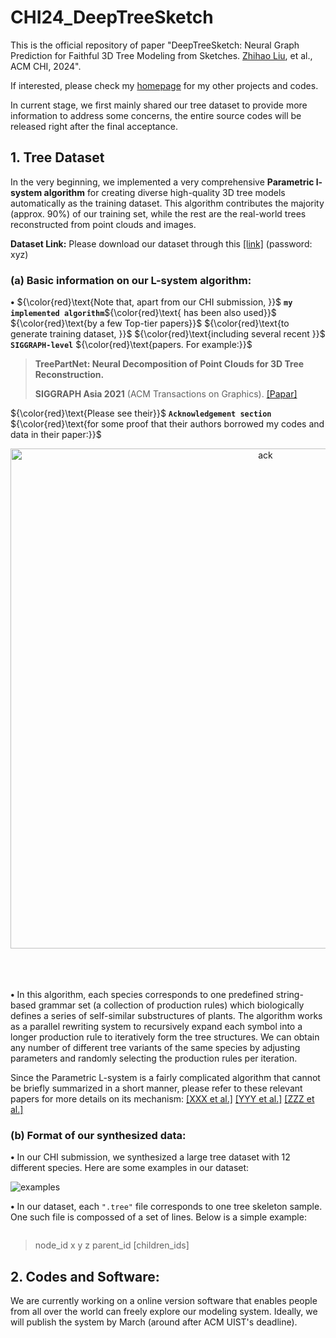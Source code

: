 # CHI24_DeepTreeSketch

This is the official repository of paper "DeepTreeSketch: Neural Graph Prediction for Faithful 3D Tree Modeling from Sketches. [Zhihao Liu](https://ryuzhihao123.github.io/), et al., ACM CHI, 2024".

If interested, please check my [homepage](https://ryuzhihao123.github.io/) for my other projects and codes.

In current stage, we first mainly shared our tree dataset to provide more information to address some concerns, the entire source codes will be released right after the final acceptance.


## 1. Tree Dataset
In the very beginning, we implemented a very comprehensive **Parametric l-system algorithm** for creating diverse high-quality 3D tree models automatically as the training dataset. 
This algorithm contributes the majority (approx. 90%) of our training set, while the rest are the real-world trees reconstructed from point clouds and images.

**Dataset Link:** Please download our dataset through this [[link]](https://vcc.tech/research/2021/TreePartNet)  (password: xyz)

### (a) Basic information on our L-system algorithm:

**$\bullet$** ${\color{red}\text{Note that, apart from our CHI submission, }}$ **``my implemented algorithm``**${\color{red}\text{ has been also used}}$ ${\color{red}\text{by a few Top-tier papers}}$ ${\color{red}\text{to generate training dataset, }}$
${\color{red}\text{including several recent }}$ **``SIGGRAPH-level``** ${\color{red}\text{papers. For example:}}$


> **TreePartNet: Neural Decomposition of Point Clouds for 3D Tree Reconstruction.**
>
> **SIGGRAPH Asia 2021** (ACM Transactions on Graphics). [[Papar]](https://vcc.tech/research/2021/TreePartNet) 

${\color{red}\text{Please see their}}$ **``Acknowledgement section``** ${\color{red}\text{for some proof that their authors borrowed my codes and data in their paper:}}$

<div align=center>
<img src="https://github.com/RyuZhihao123/CHI_DeepTreeSketch/blob/main/Figures/0-ack.png" width = "800" alt="ack" align=center />
</div>
<br/><br/><br/>

**$\bullet$** In this algorithm, each species corresponds to one predefined string-based grammar set (a collection of production rules) which biologically defines a series of self-similar substructures of plants. 
The algorithm works as a parallel rewriting system to recursively expand each symbol into a longer production rule to iteratively form the tree structures.
We can obtain any number of different tree variants of the same species by adjusting parameters and randomly selecting the production rules per iteration. 

Since the Parametric L-system is a fairly complicated algorithm that cannot be briefly summarized in a short manner, please refer to these relevant papers for more details on its mechanism:
[[XXX et al.]](https://vcc.tech/research/2021/TreePartNet)  [[YYY et al.]](https://vcc.tech/research/2021/TreePartNet) [[ZZZ et al.]](https://vcc.tech/research/2021/TreePartNet) 


### (b) Format of our synthesized data:
**$\bullet$** In our CHI submission, we synthesized a large tree dataset with 12 different species. Here are some examples in our dataset:

![examples](https://github.com/RyuZhihao123/CHI_DeepTreeSketch/blob/main/Figures/1-tree-exps-1.png)


**$\bullet$** In our dataset, each ``".tree"`` file corresponds to one tree skeleton sample. One such file is compossed of a set of lines. Below is a simple example:
```

```
> node_id x y z parent_id [children_ids]


## 2. Codes and Software:

We are currently working on a online version software that enables people from all over the world can freely explore our modeling system.
Ideally, we will publish the system by March (around after ACM UIST's deadline).
